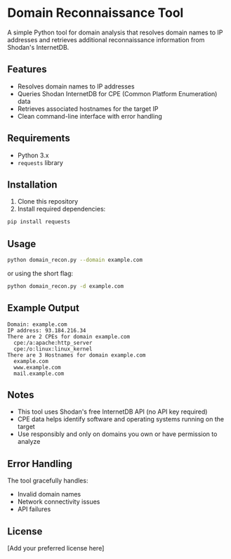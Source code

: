 # Domain Reconnaissance Tool

A simple Python tool for domain analysis that resolves domain names to IP addresses and retrieves additional reconnaissance information from Shodan's InternetDB.

## Features

- Resolves domain names to IP addresses
- Queries Shodan InternetDB for CPE (Common Platform Enumeration) data
- Retrieves associated hostnames for the target IP
- Clean command-line interface with error handling

## Requirements

- Python 3.x
- `requests` library

## Installation

1. Clone this repository
2. Install required dependencies:
```bash
pip install requests
```

## Usage

```bash
python domain_recon.py --domain example.com
```

or using the short flag:

```bash
python domain_recon.py -d example.com
```

## Example Output

```
Domain: example.com
IP address: 93.184.216.34
There are 2 CPEs for domain example.com
  cpe:/a:apache:http_server
  cpe:/o:linux:linux_kernel
There are 3 Hostnames for domain example.com
  example.com
  www.example.com
  mail.example.com
```

## Notes

- This tool uses Shodan's free InternetDB API (no API key required)
- CPE data helps identify software and operating systems running on the target
- Use responsibly and only on domains you own or have permission to analyze

## Error Handling

The tool gracefully handles:
- Invalid domain names
- Network connectivity issues
- API failures

## License

[Add your preferred license here]
